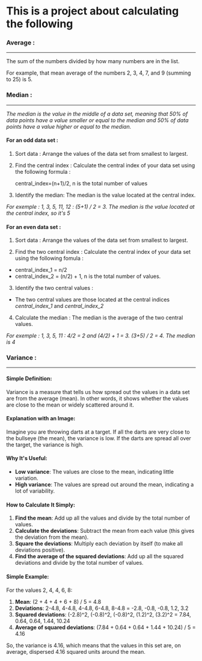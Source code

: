 This is a project about calculating the following
===================================================

### Average : 
---
The sum of the numbers divided by how many numbers are in the list.

For example, that mean average of the numbers 2, 3, 4, 7, and 9 (summing to 25) is 5.

### Median : 
---
_The median is the value in the middle of a data set, meaning that 50% of data points have a value smaller or equal to the median and 50% of data points have a value higher or equal to the median._

 #### For an odd data set : 

1. Sort data : Arrange the values of the data set from smallest to largest.

2. Find the central index : Calculate the central index of your data set using the following formula : 

    central_index=(n+1)/2, n is the total number of values

3. Identify the median: The median is the value located at the central index.


_For exemple : 1, 3, 5, 11, 12 : (5+1) / 2 = 3. The median is the value located at the central index, so it's 5_

#### For an even data set :

1. Sort data : Arrange the values of the data set from smallest to largest.

2. Find the two central index : Calculate the central index of your data set using the following fomula :

 - central_index_1 = n/2
 - central_index_2 = (n/2) + 1, n is the total number of values.

3. Identify the two central values : 

 - The two central values are those located at the central indices *central_index_1* and *central_index_2*

4. Calculate the median : The median is the average of the two central values.

_For exemple : 1, 3, 5, 11 : 4/2 = 2 and (4/2) + 1 = 3. (3+5) / 2 = 4. The median is 4_

### Variance :
---

#### Simple Definition:

Variance is a measure that tells us how spread out the values in a data set are from the average (mean). In other words, it shows whether the values are close to the mean or widely scattered around it.

#### Explanation with an Image:

Imagine you are throwing darts at a target. If all the darts are very close to the bullseye (the mean), the variance is low. If the darts are spread all over the target, the variance is high.

#### Why It's Useful:

- **Low variance**: The values are close to the mean, indicating little variation.
- **High variance**: The values are spread out around the mean, indicating a lot of variability.

#### How to Calculate It Simply:

1. **Find the mean**: Add up all the values and divide by the total number of values.
2. **Calculate the deviations**: Subtract the mean from each value (this gives the deviation from the mean).
3. **Square the deviations**: Multiply each deviation by itself (to make all deviations positive).
4. **Find the average of the squared deviations**: Add up all the squared deviations and divide by the total number of values.

#### Simple Example:

For the values 2, 4, 4, 6, 8:

1. **Mean**: (2 + 4 + 4 + 6 + 8) / 5 = 4.8
2. **Deviations**: 2-4.8, 4-4.8, 4-4.8, 6-4.8, 8-4.8 = -2.8, -0.8, -0.8, 1.2, 3.2
3. **Squared deviations**: (-2.8)^2, (-0.8)^2, (-0.8)^2, (1.2)^2, (3.2)^2 = 7.84, 0.64, 0.64, 1.44, 10.24
4. **Average of squared deviations**: (7.84 + 0.64 + 0.64 + 1.44 + 10.24) / 5 = 4.16

So, the variance is 4.16, which means that the values in this set are, on average, dispersed 4.16 squared units around the mean.